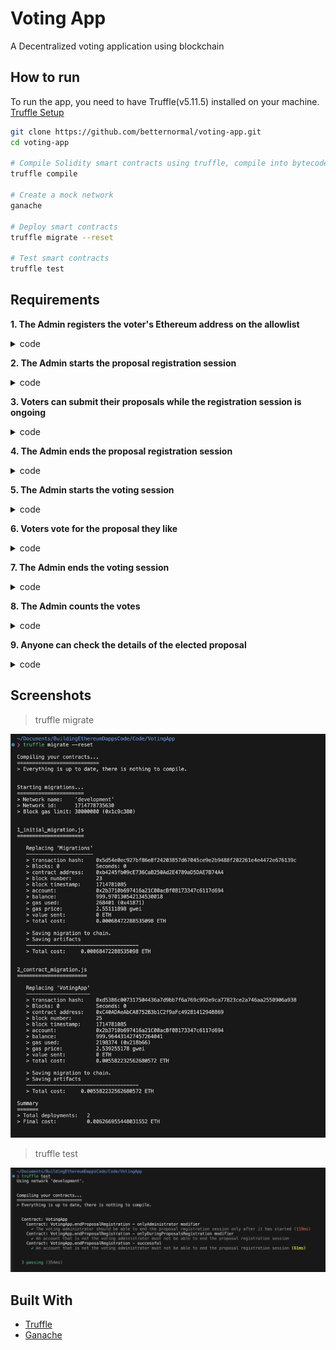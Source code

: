 # Voting App

A Decentralized voting application using blockchain

## How to run
To run the app, you need to have Truffle(v5.11.5) installed on your machine. [Truffle Setup](https://www.npmjs.com/package/truffle)

```bash
git clone https://github.com/betternormal/voting-app.git
cd voting-app

# Compile Solidity smart contracts using truffle, compile into bytecode that can be run on EVM
truffle compile           

# Create a mock network
ganache                   

# Deploy smart contracts
truffle migrate --reset   

# Test smart contracts
truffle test              
```


## Requirements
**1.  The Admin registers the voter's Ethereum address on the allowlist**
<details>
<summary>code</summary>
    
```solidity
function registerVoter(
        address _voterAddress
    ) public onlyAdministrator onlyDuringVotersRegistration {
        require(
            !voters[_voterAddress].isRegistered,
            "the voter is already registered"
        );

        voters[_voterAddress].isRegistered = true;
        voters[_voterAddress].hasVoted = false;
        voters[_voterAddress].votedProposalId = 0;

        emit VoterRegisteredEvent(_voterAddress);
    }
```
</details>


**2.  The Admin starts the proposal registration session**
<details>
    <summary>code</summary>

```solidity
function startProposalsRegistration()
        public
        onlyAdministrator
        onlyDuringVotersRegistration
    {
        workflowStatus = Status.ProposalsRegistrationStarted;

        emit ProposalsRegistrationStartedEvent();
        emit WorkflowStatusChangeEvent(
            Status.RegisteringVoters,
            workflowStatus
        );
    }
```
</details>

**3. Voters can submit their proposals while the registration session is ongoing**

<details>
    <summary>code</summary>

```solidity
function registerProposal(
        string memory proposalDescription
    ) public onlyRegisteredVoter onlyDuringProposalsRegistration {
        proposals.push(
            Proposal({description: proposalDescription, voteCount: 0})
        );

        emit ProposalRegisteredEvent(proposals.length - 1);
    }
```
</details>

**4. The Admin ends the proposal registration session**
<details>
    <summary>code</summary>

```solidity
function endProposalsRegistration()
        public
        onlyAdministrator
        onlyDuringProposalsRegistration
    {
        workflowStatus = Status.ProposalsRegistrationEnded;

        emit ProposalsRegistrationEndedEvent();
        emit WorkflowStatusChangeEvent(
            Status.ProposalsRegistrationStarted,
            workflowStatus
        );
    }
```
</details>

**5. The Admin starts the voting session**
<details>
    <summary>code</summary>

```solidity
function startVotingSession()
        public
        onlyAdministrator
        onlyAfterProposalsRegistration
    {
        workflowStatus = Status.VotingStarted;

        emit VotingStartedEvent();
        emit WorkflowStatusChangeEvent(
            Status.ProposalsRegistrationEnded,
            workflowStatus
        );
    }
```
</details>

**6. Voters vote for the proposal they like**
<details>
    <summary>code</summary>

```solidity
function vote(
        uint proposalId
    ) public onlyRegisteredVoter onlyDuringVotingSession {
        require(!voters[msg.sender].hasVoted, "the caller has already voted");

        voters[msg.sender].hasVoted = true;
        voters[msg.sender].votedProposalId = proposalId;

        proposals[proposalId].voteCount += 1;

        emit VotedEvent(msg.sender, proposalId);
    }
```
</details>

**7. The Admin ends the voting session**
<details>
    <summary>code</summary>

```solidity
function endVotingSession()
        public
        onlyAdministrator
        onlyDuringVotingSession
    {
        workflowStatus = Status.VotingEnded;

        emit VotingEndedEvent();
        emit WorkflowStatusChangeEvent(Status.VotingStarted, workflowStatus);
    }
```
</details>

**8. The Admin counts the votes**
<details>
    <summary>code</summary>

```solidity
    function countVotes() public onlyAdministrator onlyAfterVotingSession {
        uint winningVoteCount = 0;
        uint winningProposalIndex = 0;

        for (uint i = 0; i < proposals.length; i++) {
            if (proposals[i].voteCount > winningVoteCount) {
                winningVoteCount = proposals[i].voteCount;
                winningProposalIndex = i;
            }
        }

        selectedProposalId = winningProposalIndex;
        workflowStatus = Status.VotesCounted;

        emit VotesCountedEvent();
        emit WorkflowStatusChangeEvent(Status.VotingEnded, workflowStatus);
    }
```
</details>

**9. Anyone can check the details of the elected proposal**
<details>
    <summary>code</summary>

```solidity
function getWinningProposalId()
        public
        view
        onlyAfterVotesCounted
        returns (uint)
    {
        return selectedProposalId;
    }

    function getWinningProposalDescription()
        public
        view
        onlyAfterVotesCounted
        returns (string memory)
    {
        return proposals[selectedProposalId].description;
    }

    function getWinningProposaVoteCounts()
        public
        view
        onlyAfterVotesCounted
        returns (uint)
    {
        return proposals[selectedProposalId].voteCount;
    }
```
</details>


## Screenshots
> truffle migrate
<p float="left">
    <img src="./screenshots/truffle_migrate.png" alt="Recipe Search">
</p>

> truffle test
<p float="left">
    <img src="./screenshots/truffle_test.png" alt="Recipe List">
</p>

## Built With
- [Truffle](https://archive.trufflesuite.com/)
- [Ganache](https://archive.trufflesuite.com/ganache/)
  